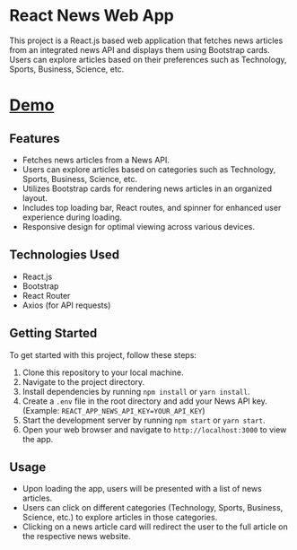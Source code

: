 # React News Web App

This project is a React.js based web application that fetches news articles from an integrated news API and displays them using Bootstrap cards. Users can explore articles based on their preferences such as Technology, Sports, Business, Science, etc.
# [Demo](https://drive.google.com/file/d/14bM2W4QVpNJCU416We3wLKgrCHkLdCBk/view?usp=sharing)
## Features

- Fetches news articles from a News API.
- Users can explore articles based on categories such as Technology, Sports, Business, Science, etc.
- Utilizes Bootstrap cards for rendering news articles in an organized layout.
- Includes top loading bar, React routes, and spinner for enhanced user experience during loading.
- Responsive design for optimal viewing across various devices.

## Technologies Used

- React.js
- Bootstrap
- React Router
- Axios (for API requests)

## Getting Started

To get started with this project, follow these steps:

1. Clone this repository to your local machine.
2. Navigate to the project directory.
3. Install dependencies by running `npm install` or `yarn install`.
4. Create a `.env` file in the root directory and add your News API key. (Example: `REACT_APP_NEWS_API_KEY=YOUR_API_KEY`)
5. Start the development server by running `npm start` or `yarn start`.
6. Open your web browser and navigate to `http://localhost:3000` to view the app.

## Usage

- Upon loading the app, users will be presented with a list of news articles.
- Users can click on different categories (Technology, Sports, Business, Science, etc.) to explore articles in those categories.
- Clicking on a news article card will redirect the user to the full article on the respective news website.


